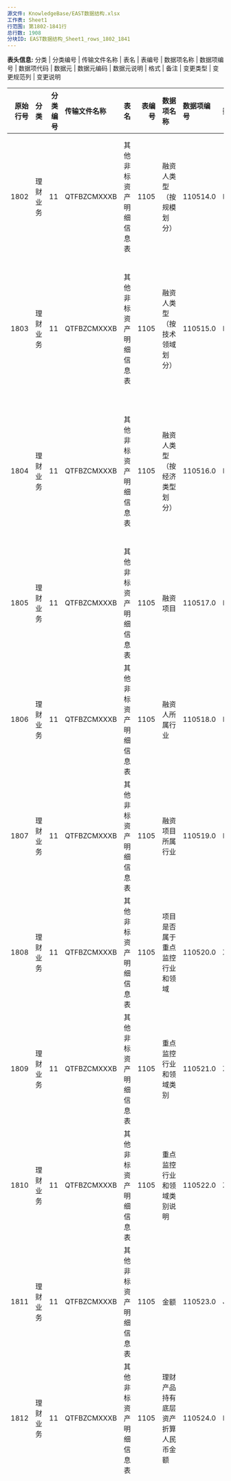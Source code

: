 ```yaml
---
源文件: KnowledgeBase/EAST数据结构.xlsx
工作表: Sheet1
行范围: 第1802-1841行
总行数: 1908
分块ID: EAST数据结构_Sheet1_rows_1802_1841
---
```


**表头信息:** 分类 | 分类编号 | 传输文件名称 | 表名 | 表编号 | 数据项名称 | 数据项编号 | 数据项代码 | 数据元 | 数据元编码 | 数据元说明 | 格式 | 备注 | 变更类型 | 变更规范列 | 变更说明

|   原始行号 | 分类     |   分类编号 | 传输文件名称   | 表名                   |   表编号 | 数据项名称                                     | 数据项编号   | 数据项代码          | 数据元                   | 数据元编码   | 数据元说明                                                                                                                                                                                                                       | 格式   | 备注                                                                                                                                                                                                                                                                                                         | 变更类型   | 变更规范列                         | 变更说明                          |
|-----------:|:---------|-----------:|:---------------|:-----------------------|---------:|:-----------------------------------------------|:-------------|:--------------------|:-------------------------|:-------------|:---------------------------------------------------------------------------------------------------------------------------------------------------------------------------------------------------------------------------------|:-------|:-------------------------------------------------------------------------------------------------------------------------------------------------------------------------------------------------------------------------------------------------------------------------------------------------------------|:-----------|:-----------------------------------|:----------------------------------|
|       1802 | 理财业务 |         11 | QTFBZCMXXXB    | 其他非标资产明细信息表 |     1105 | 融资人类型（按规模划分）                       | 110514.0     | RZRLXGM             | 类型（按规模划分）       | 10062.0      | 中小微企业，大型企业，其他。                                                                                                                                                                                                     | C..30  | 根据《中小企业划型标准规定》（工信部联企业〔2011〕300号）规定，按规模划分的非标资产融资人类型。                                                                                                                                                                                                              | 修改       | 备注、数据项代码                   |                                   |
|       1803 | 理财业务 |         11 | QTFBZCMXXXB    | 其他非标资产明细信息表 |     1105 | 融资人类型（按技术领域划分）                   | 110515.0     | RZRLXJS             | 类型（按技术领域划分）   | 10063.0      | 高新技术企业，其他。                                                                                                                                                                                                             | C..30  | 根据《高新技术企业认定管理办法》（国科发火〔2016〕32号）规定，按技术领域划分的非标资产融资人类型。                                                                                                                                                                                                           | 修改       | 备注                               |                                   |
|       1804 | 理财业务 |         11 | QTFBZCMXXXB    | 其他非标资产明细信息表 |     1105 | 融资人类型（按经济类型划分）                   | 110516.0     | RZRLXJJ             | 类型（按经济类型划分）   | 10064.0      | 国有企业，集体企业，私营企业，其他。                                                                                                                                                                                             | C..30  | 根据《关于统计上划分经济成分的规定》(国统字〔1998〕204号) 规定，按经济类型划分的非标资产融资人类型。                                                                                                                                                                                                         | 修改       | 备注                               |                                   |
|       1805 | 理财业务 |         11 | QTFBZCMXXXB    | 其他非标资产明细信息表 |     1105 | 融资项目                                       | 110517.0     | RZXM                | 项目名称                 | 5008.0       | 项目贷款对应的项目名称。                                                                                                                                                                                                         | C..300 | 非标资产所募集资金实际投资项目的名称。                                                                                                                                                                                                                                                                       |            |                                    |                                   |
|       1806 | 理财业务 |         11 | QTFBZCMXXXB    | 其他非标资产明细信息表 |     1105 | 融资人所属行业                                 | 110518.0     | RZRSSHY             | 所属行业                 | 2014.0       | 行业分类按《GB/T 4754 国民经济行业分类》执行。填报至该客户所属行业的小类代码，如：所属行业为“稻谷种植”填报“A0111”。境外机构按“境外”填报。                                                                                        | C..90  |                                                                                                                                                                                                                                                                                                              | 修改       | 数据元                             |                                   |
|       1807 | 理财业务 |         11 | QTFBZCMXXXB    | 其他非标资产明细信息表 |     1105 | 融资项目所属行业                               | 110519.0     | RZXMSSHY            | 所属行业                 | 2014.0       | 行业分类按《GB/T 4754 国民经济行业分类》执行。填报至该客户所属行业的小类代码，如：所属行业为“稻谷种植”填报“A0111”。境外机构按“境外”填报。                                                                                        | C..90  |                                                                                                                                                                                                                                                                                                              | 修改       | 数据元说明                         |                                   |
|       1808 | 理财业务 |         11 | QTFBZCMXXXB    | 其他非标资产明细信息表 |     1105 | 项目是否属于重点监控行业和领域                 | 110520.0     | XMSFSYZDJKHYHLY     | 是否标志                 | 1002.0       | 是，否。                                                                                                                                                                                                                         | C3     |                                                                                                                                                                                                                                                                                                              |            |                                    |                                   |
|       1809 | 理财业务 |         11 | QTFBZCMXXXB    | 其他非标资产明细信息表 |     1105 | 重点监控行业和领域类别                         | 110521.0     | ZDJKHYHLYLB         | 重点监控类别             | 10065.0      | 房地产（保障房除外），地方政府融资平台，“铁公基”行业，“两高一剩”行业，其他。                                                                                                                                                     | C..60  |                                                                                                                                                                                                                                                                                                              |            |                                    |                                   |
|       1810 | 理财业务 |         11 | QTFBZCMXXXB    | 其他非标资产明细信息表 |     1105 | 重点监控行业和领域类别说明                     | 110522.0     | ZDJKHYHLYLBSM       | 说明                     | 10105.0      | 发行机构自定义。                                                                                                                                                                                                                 | C..600 |                                                                                                                                                                                                                                                                                                              | 修改       | 格式                               |                                   |
|       1811 | 理财业务 |         11 | QTFBZCMXXXB    | 其他非标资产明细信息表 |     1105 | 金额                                           | 110523.0     | JE                  | 金额                     | 3008.0       | 与币种相对应金额。                                                                                                                                                                                                               | D20.2  | 其他非标资产的实际发行总金额                                                                                                                                                                                                                                                                                 | 修改       | 数据元、数据元说明、备注           |                                   |
|       1812 | 理财业务 |         11 | QTFBZCMXXXB    | 其他非标资产明细信息表 |     1105 | 理财产品持有底层资产折算人民币金额             | 110524.0     | LCCPCYDCZCZSRMBJE   | 人民币金额               | 10102.0      | 折算人民币的金额                                                                                                                                                                                                                 | D20.2  | 所在月末统计时点的资产持仓余额。                                                                                                                                                                                                                                                                             | 修改       | 备注、数据元                       |                                   |
|            |          |            |                |                        |          |                                                |              |                     |                          |              |                                                                                                                                                                                                                                  |        | 对于直接投资的资产，为根据银行历史登记的每笔交易信息按“历史平均成本法”计算得到的金额。对于间接投资的资产，为根据银行按月报送的“底层资产/负债信息”情况计算得到的金额。                                                                                                                                        |            |                                    |                                   |
|            |          |            |                |                        |          |                                                |              |                     |                          |              |                                                                                                                                                                                                                                  |        | 由银行业理财登记托管中心系统自动计算生成，详细计算逻辑参见银行业理财登记托管中心登记系统中公布的“理财产品持仓计算逻辑”文档。                                                                                                                                                                                 |            |                                    |                                   |
|            |          |            |                |                        |          |                                                |              |                     |                          |              |                                                                                                                                                                                                                                  |        | 因登记数据准确性、资产估值口径、持仓计算方法的不同，相关持仓计算结果可能与机构内部实际资产持仓结果存在一定偏差，且并不能代表持有资产的公允价值，仅供参考。                                                                                                                                                   |            |                                    |                                   |
|            |          |            |                |                        |          |                                                |              |                     |                          |              |                                                                                                                                                                                                                                  |        | 单位为人民币。                                                                                                                                                                                                                                                                                               |            |                                    |                                   |
|       1813 | 理财业务 |         11 | QTFBZCMXXXB    | 其他非标资产明细信息表 |     1105 | 理财产品持有底层资产折算人民币金额（机构报送） | 110525.0     | LCCPCYDCZCZSRMBJEJG | 人民币金额               | 10102.0      | 折算人民币的金额                                                                                                                                                                                                                 | D20.2  | 每月底层资产持仓余额。由机构报送。单位为人民币。计划于2022年下半年提供相关数据，具体时间待定。                                                                                                                                                                                                               | 新增       |                                    |                                   |
|       1814 | 理财业务 |         11 | QTFBZCMXXXB    | 其他非标资产明细信息表 |     1105 | 理财产品持有底层资产份额                       | 110526.0     | LCCPCYDCZCFE        | 份额或资产数量           | 10072.0      | 产品份额或资产的数量。                                                                                                                                                                                                           | D20.6  | 所在月末统计时点的资产持仓数量。                                                                                                                                                                                                                                                                             | 新增       |                                    |                                   |
|            |          |            |                |                        |          |                                                |              |                     |                          |              |                                                                                                                                                                                                                                  |        | 由银行业理财登记托管中心系统自动计算生成，详细计算逻辑参见银行业理财登记托管中心登记系统中公布的“理财产品持仓计算逻辑”文档。                                                                                                                                                                                 |            |                                    |                                   |
|            |          |            |                |                        |          |                                                |              |                     |                          |              |                                                                                                                                                                                                                                  |        | 因登记数据准确性、持仓计算方法的不同，相关持仓计算结果可能与机构内部实际资产持仓结果存在一定偏差，仅供参考。                                                                                                                                                                                                 |            |                                    |                                   |
|       1815 | 理财业务 |         11 | QTFBZCMXXXB    | 其他非标资产明细信息表 |     1105 | 理财产品持有底层资产份额（机构报送）           | 110527.0     | LCCPCYDCZCFEJG      | 份额或资产数量           | 10072.0      | 产品份额或资产的数量。                                                                                                                                                                                                           | D20.6  | 每月底层资产持仓份额。由机构报送。计划于2022年下半年提供相关数据，具体时间待定。                                                                                                                                                                                                                             | 新增       |                                    |                                   |
|       1816 | 理财业务 |         11 | QTFBZCMXXXB    | 其他非标资产明细信息表 |     1105 | 行内资产类别说明                               | 110528.0     | HNZCLBSM            | 说明                     | 10105.0      | 发行机构自定义。                                                                                                                                                                                                                 | C..600 | 指该资产在行内所划分的类别名称。                                                                                                                                                                                                                                                                             | 修改       | 格式                               |                                   |
|       1817 | 理财业务 |         11 | QTFBZCMXXXB    | 其他非标资产明细信息表 |     1105 | 起息日期                                       | 110529.0     | QXRQ                | 日期                     | 1005.0       | YYYYMMDD，默认值99991231。                                                                                                                                                                                                       | C8     | 非标资产开始计算利息的日期。                                                                                                                                                                                                                                                                                 | 修改       | 数据项名称、数据项代码             |                                   |
|       1818 | 理财业务 |         11 | QTFBZCMXXXB    | 其他非标资产明细信息表 |     1105 | 到期日期                                       | 110530.0     | DQRQ                | 日期                     | 1005.0       | YYYYMMDD，默认值99991231。                                                                                                                                                                                                       | C8     | 非标资产停止计算利息的日期。                                                                                                                                                                                                                                                                                 | 修改       | 数据项名称、数据项代码             |                                   |
|       1819 | 理财业务 |         11 | QTFBZCMXXXB    | 其他非标资产明细信息表 |     1105 | 所属国家或地区                                 | 110531.0     | SSGJHDQ             | 国别代码                 | 10005.0      | 《GB/T 2659 世界各国和地区名称代码》定义的三字符代码，如CHN。                                                                                                                                                                    | C3     | 投资资产所属于的国家或者地区。                                                                                                                                                                                                                                                                               | 修改       | 格式                               |                                   |
|       1820 | 理财业务 |         11 | QTFBZCMXXXB    | 其他非标资产明细信息表 |     1105 | 付息频率（个月/次）                            | 110532.0     | FXPL                | 月数                     | 10059.0      | 以月为单位计的时间长度。                                                                                                                                                                                                         | I      | 支付利息的频率（以月为单位）。                                                                                                                                                                                                                                                                               |            |                                    |                                   |
|       1821 | 理财业务 |         11 | QTFBZCMXXXB    | 其他非标资产明细信息表 |     1105 | 资产外部评级                                   | 110533.0     | ZCWBPJ              | 外部评级                 | 10076.0      | 外部专业性的评级公司对融资人主体或资产的信用评级结果，以如下枚举值填报：AAA+，AAA，AAA-，AA+，AA，AA-，A+，A，A-，A-1，A-2，A-3，BBB+，BBB，BBB-，BB+，BB，BB-，B+，B，B-，CCC+，CCC，CCC-，CC+，CC，CC-，C+，C，C-，D，无评级。 | C..30  | 银行理财产品发行机构参照相关标准对非标资产项目本身的评级结果。                                                                                                                                                                                                                                               | 修改       | 数据项名称、数据项代码、数据元说明 |                                   |
|       1822 | 理财业务 |         11 | QTFBZCMXXXB    | 其他非标资产明细信息表 |     1105 | 担保方式                                       | 110534.0     | DBFS                | 担保方式                 | 10086.0      | 信用担保，第三方保证，抵押，质押，信用增级，其他。                                                                                                                                                                               | C..30  | 指担保人用以担保债权的手段。                                                                                                                                                                                                                                                                                 | 修改       | 备注                               | 备注删去“相关信息自2020年6月提供” |
|       1823 | 理财业务 |         11 | QTFBZCMXXXB    | 其他非标资产明细信息表 |     1105 | 抵质押物类型                                   | 110535.0     | DZYWLX              | 抵质押物类型（七项分类） | 10097.0      | 现金及其等价物，贵金属，有价凭证，应收账款，房地产及土地使用权，存货，收费(益)权，其他。                                                                                                                                         | C..30  |                                                                                                                                                                                                                                                                                                              | 修改       | 数据元说明、备注                   | 数据元说明改为七大类；            |
|            |          |            |                |                        |          |                                                |              |                     |                          |              |                                                                                                                                                                                                                                  |        |                                                                                                                                                                                                                                                                                                              |            |                                    | 备注删去“相关信息自2020年6月提供” |
|       1824 | 理财业务 |         11 | QTFBZCMXXXB    | 其他非标资产明细信息表 |     1105 | 抵质押物价值                                   | 110536.0     | DZYWJZ              | 金额                     | 3008.0       | 与币种相对应金额。                                                                                                                                                                                                               | D20.2  |                                                                                                                                                                                                                                                                                                              | 修改       | 数据项名称、备注                   | 备注删去“相关信息自2020年6月提供” |
|       1825 | 理财业务 |         11 | QTFBZCMXXXB    | 其他非标资产明细信息表 |     1105 | 担保性质                                       | 110537.0     | DBXZ                | 担保性质                 | 10098.0      | 有限责任，无限责任。                                                                                                                                                                                                             | C..30  |                                                                                                                                                                                                                                                                                                              | 修改       | 备注                               | 备注删去“相关信息自2020年6月提供” |
|       1826 | 理财业务 |         11 | QTFBZCMXXXB    | 其他非标资产明细信息表 |     1105 | 担保人与融资人关系                             | 110538.0     | DBRYRZRGX           | 担保人与融资人关系       | 10099.0      | 主要股东，控股股东，实际控制人，一致行动人，最终受益人，其他-银行自定义。无法以枚举类型填报的，以“其他-XX”填报，其中“XX”为银行自定义类型。。                                                                                     | C..30  |                                                                                                                                                                                                                                                                                                              | 修改       | 备注                               | 备注删去“相关信息自2020年6月提供” |
|       1827 | 理财业务 |         11 | QTFBZCMXXXB    | 其他非标资产明细信息表 |     1105 | 项目收益率（利率）                             | 110539.0     | XMSYLLL             | 比例                     | 1003.0       | 百分比为单位，即1/100，保留两位小数。如4.5%则填报为4.50。                                                                                                                                                                        | D20.2  | 非标资产项目发行时合同标明的原始年化收益率。                                                                                                                                                                                                                                                                 | 修改       | 数据元、数据元说明、格式           |                                   |
|       1828 | 理财业务 |         11 | QTFBZCMXXXB    | 其他非标资产明细信息表 |     1105 | 备注                                           | 110540.0     | BBZ                 | 备注                     | 1038.0       | 银行自定义。                                                                                                                                                                                                                     | C..600 | 描述其他字段未能详尽说明的情况，或标注对本条报送记录的特殊说明（如视需要可用于说明各种不满足检核规则的例外情况：客户信息表中可标注“境外客户”“客户已工商注销”“客户名下账户均已管控”，信贷分户账中可标注“线上化业务”“自助类贷款”等）。不同备注事项用英文半角分号隔开。                                         | 新增       |                                    |                                   |
|       1829 | 理财业务 |         11 | QTFBZCMXXXB    | 其他非标资产明细信息表 |     1105 | 采集日期                                       | 110541.0     | CJRQ                | 日期                     | 1005.0       | YYYYMMDD，默认值99991231。                                                                                                                                                                                                       | C8     | PK。采集日期指该期（批次）数据报送的期末日期，例如：按日采集的表，采集日期应为每日；按月采集的表，采集日期应为月末最后一天；以此类推。有特殊报送要求的，应以报送要求的截至日期为采集日期。同2019版规范中产品统计日期。                                                                                       | 新增       |                                    |                                   |
|       1830 | 理财业务 |         11 | LCCPZCJYXXB    | 理财产品资产交易信息表 |     1106 |                                                |              |                     |                          |              |                                                                                                                                                                                                                                  |        | 增量表，报送本次采集日与上一采集日期间新增的数据。该表体现统计期内理财产品发生的逐笔投资交易信息。                                                                                                                                                                                                           |            |                                    | 删除产品ID、资产计量方式          |
|            |          |            |                |                        |          |                                                |              |                     |                          |              |                                                                                                                                                                                                                                  |        | 包含银行及理财公司数据。                                                                                                                                                                                                                                                                                     |            |                                    |                                   |
|       1831 | 理财业务 |         11 | LCCPZCJYXXB    | 理财产品资产交易信息表 |     1106 | 交易日期                                       | 110601.0     | JYRQ                | 日期                     | 1005.0       | YYYYMMDD，默认值99991231。                                                                                                                                                                                                       | C8     | 交易实际发生资金交割的日期。                                                                                                                                                                                                                                                                                 | 修改       | 数据项名称、数据项代码、备注       |                                   |
|       1832 | 理财业务 |         11 | LCCPZCJYXXB    | 理财产品资产交易信息表 |     1106 | 交易发起时间                                   | 110602.0     | FQJYSJ              | 时间                     | 1006.0       | 24小时制时间，精确到秒。hhmmss，默认值000000。                                                                                                                                                                                   | C6     | 理财产品发起此笔交易的时间。计划于2022年下半年提供相关数据，具体时间待定。                                                                                                                                                                                                                                   | 新增       |                                    |                                   |
|       1833 | 理财业务 |         11 | LCCPZCJYXXB    | 理财产品资产交易信息表 |     1106 | 产品登记编码                                   | 110603.0     | CPDJBM              | 产品登记编码             | 10012.0      | 登记机构赋予理财产品的标识码，该码具有唯一性。                                                                                                                                                                                   | C..30  | PK。对公募理财产品，产品登记编码为大写字母和数字构成的14位特征组合码。编码分为三段，从左至右分别为：6位金融机构代码；2位年度码；6位顺序码。其中金融机构代码采用《金融机构编码规范》编发的法人机构代码（即金融机构代码前6位）；年度码采用产品募集起始日（从）所在年度的后两位数字编码。                       |            |                                    |                                   |
|            |          |            |                |                        |          |                                                |              |                     |                          |              |                                                                                                                                                                                                                                  |        | 对私募理财产品，产品登记编码为大写字母和数字构成的15位特征组合码。编码分为四段，从左至右分别为：6位金融机构代码；2位年度码；1位标识码；6位顺序码。其中金融机构代码采用《金融机构编码规范》编发的法人机构代码（即金融机构代码前6位）；年度码采用产品募集起始日所在年度的后两位数字编码；标识码分为大写字母A。 |            |                                    |                                   |
|       1834 | 理财业务 |         11 | LCCPZCJYXXB    | 理财产品资产交易信息表 |     1106 | 产品名称                                       | 110604.0     | CPMC                | 金融工具名称             | 10002.0      | 金融产品名称，包括但不限于标准化或非标准化金融产品。如果不是标准产品，则由银行自定义。                                                                                                                                           | C..450 | 发行机构赋予理财产品的称谓。                                                                                                                                                                                                                                                                                 | 修改       | 格式                               |                                   |
|       1835 | 理财业务 |         11 | LCCPZCJYXXB    | 理财产品资产交易信息表 |     1106 | 发行机构代码                                   | 110605.0     | FXJGDM              | 发行机构代码             | 10082.0      | 采用《金融机构编码规范》编发的法人机构代码(即金融机构代码）前6位。                                                                                                                                                               | C..30  | PK。                                                                                                                                                                                                                                                                                                         |            |                                    |                                   |
|       1836 | 理财业务 |         11 | LCCPZCJYXXB    | 理财产品资产交易信息表 |     1106 | 金融许可证号                                   | 110606.0     | JRXKZH              | 金融许可证号             | 1011.0       | 金融许可证机构编码编制规则（试行）                                                                                                                                                                                               | C..30  | 内设机构、虚拟机构及营业部如有金融许可证的填写金融许可证号，没有金融许可证的取本级或上一级管理机构的金融许可证号，优先取本级。                                                                                                                                                                               | 新增       |                                    |                                   |
|            |          |            |                |                        |          |                                                |              |                     |                          |              | 　一、机构编码结构                                                                                                                                                                                                               |        |                                                                                                                                                                                                                                                                                                              |            |                                    |                                   |
|            |          |            |                |                        |          |                                                |              |                     |                          |              | 　　机构编码由大写英文字母和数字组成，共15位。分六个部分，分别是机构类型代码、机构代码、组织类别代码、发证机关代码、地址代码、顺序代码，从左至右顺序排列，如下表所示。                                                           |        |                                                                                                                                                                                                                                                                                                              |            |                                    |                                   |
|            |          |            |                |                        |          |                                                |              |                     |                          |              | 　　二、机构编码含义                                                                                                                                                                                                             |        |                                                                                                                                                                                                                                                                                                              |            |                                    |                                   |
|            |          |            |                |                        |          |                                                |              |                     |                          |              | 　　（一）第［一］位是机构类型代码，用大写英文字母表示。                                                                                                                                                                         |        |                                                                                                                                                                                                                                                                                                              |            |                                    |                                   |
|            |          |            |                |                        |          |                                                |              |                     |                          |              | 　　A-政策性银行                                                                                                                                                                                                                 |        |                                                                                                                                                                                                                                                                                                              |            |                                    |                                   |
|            |          |            |                |                        |          |                                                |              |                     |                          |              | 　　B-商业银行                                                                                                                                                                                                                   |        |                                                                                                                                                                                                                                                                                                              |            |                                    |                                   |
|            |          |            |                |                        |          |                                                |              |                     |                          |              | 　　C-农村合作银行                                                                                                                                                                                                               |        |                                                                                                                                                                                                                                                                                                              |            |                                    |                                   |
|            |          |            |                |                        |          |                                                |              |                     |                          |              | 　　D-城市信用社                                                                                                                                                                                                                 |        |                                                                                                                                                                                                                                                                                                              |            |                                    |                                   |
|            |          |            |                |                        |          |                                                |              |                     |                          |              | 　　E-农村信用社                                                                                                                                                                                                                 |        |                                                                                                                                                                                                                                                                                                              |            |                                    |                                   |
|            |          |            |                |                        |          |                                                |              |                     |                          |              | 　　F-资金互助社                                                                                                                                                                                                                 |        |                                                                                                                                                                                                                                                                                                              |            |                                    |                                   |
|            |          |            |                |                        |          |                                                |              |                     |                          |              | 　　J-金融资产管理公司                                                                                                                                                                                                           |        |                                                                                                                                                                                                                                                                                                              |            |                                    |                                   |
|            |          |            |                |                        |          |                                                |              |                     |                          |              | 　　K-信托公司                                                                                                                                                                                                                   |        |                                                                                                                                                                                                                                                                                                              |            |                                    |                                   |
|            |          |            |                |                        |          |                                                |              |                     |                          |              | 　　L-财务公司                                                                                                                                                                                                                   |        |                                                                                                                                                                                                                                                                                                              |            |                                    |                                   |
|            |          |            |                |                        |          |                                                |              |                     |                          |              | 　　M-金融租赁公司                                                                                                                                                                                                               |        |                                                                                                                                                                                                                                                                                                              |            |                                    |                                   |
|            |          |            |                |                        |          |                                                |              |                     |                          |              | 　　N-汽车金融公司                                                                                                                                                                                                               |        |                                                                                                                                                                                                                                                                                                              |            |                                    |                                   |
|            |          |            |                |                        |          |                                                |              |                     |                          |              | 　　P-货币经纪公司                                                                                                                                                                                                               |        |                                                                                                                                                                                                                                                                                                              |            |                                    |                                   |
|            |          |            |                |                        |          |                                                |              |                     |                          |              | 　　Q-贷款公司                                                                                                                                                                                                                   |        |                                                                                                                                                                                                                                                                                                              |            |                                    |                                   |
|            |          |            |                |                        |          |                                                |              |                     |                          |              | 　　Z-其他类金融机构                                                                                                                                                                                                             |        |                                                                                                                                                                                                                                                                                                              |            |                                    |                                   |
|            |          |            |                |                        |          |                                                |              |                     |                          |              | 　　新增机构类型时，根据需要确定机构类型代码。                                                                                                                                                                                   |        |                                                                                                                                                                                                                                                                                                              |            |                                    |                                   |
|            |          |            |                |                        |          |                                                |              |                     |                          |              | 　　（二）第［二］位至第［五］位是机构代码，用数字表示。                                                                                                                                                                         |        |                                                                                                                                                                                                                                                                                                              |            |                                    |                                   |
|            |          |            |                |                        |          |                                                |              |                     |                          |              | 　　1.每个法人机构指定唯一的代码，由计算机系统按照规则自动生成。除农村信用社、资金互助社、贷款公司（E、F、Q类机构）外，全国统一编码。E、F、Q类机构在省（自治区、直辖市）范围内统一编码。                                         |        |                                                                                                                                                                                                                                                                                                              |            |                                    |                                   |
|            |          |            |                |                        |          |                                                |              |                     |                          |              | 　　2.新设立的机构依照所属机构类型顺序排列。                                                                                                                                                                                     |        |                                                                                                                                                                                                                                                                                                              |            |                                    |                                   |
|            |          |            |                |                        |          |                                                |              |                     |                          |              | 　　机构代码编码示例如下：                                                                                                                                                                                                       |        |                                                                                                                                                                                                                                                                                                              |            |                                    |                                   |
|            |          |            |                |                        |          |                                                |              |                     |                          |              | 　　A-政策性银行                                                                                                                                                                                                                 |        |                                                                                                                                                                                                                                                                                                              |            |                                    |                                   |
|            |          |            |                |                        |          |                                                |              |                     |                          |              | 　　0001-国家开发银行                                                                                                                                                                                                            |        |                                                                                                                                                                                                                                                                                                              |            |                                    |                                   |
|            |          |            |                |                        |          |                                                |              |                     |                          |              | 　　……                                                                                                                                                                                                                           |        |                                                                                                                                                                                                                                                                                                              |            |                                    |                                   |
|            |          |            |                |                        |          |                                                |              |                     |                          |              | 　　B-商业银行                                                                                                                                                                                                                   |        |                                                                                                                                                                                                                                                                                                              |            |                                    |                                   |
|            |          |            |                |                        |          |                                                |              |                     |                          |              | 　　0001-中国工商银行股份有限公司                                                                                                                                                                                                |        |                                                                                                                                                                                                                                                                                                              |            |                                    |                                   |
|            |          |            |                |                        |          |                                                |              |                     |                          |              | 　　……                                                                                                                                                                                                                           |        |                                                                                                                                                                                                                                                                                                              |            |                                    |                                   |
|            |          |            |                |                        |          |                                                |              |                     |                          |              | 　　C-农村合作银行                                                                                                                                                                                                               |        |                                                                                                                                                                                                                                                                                                              |            |                                    |                                   |
|            |          |            |                |                        |          |                                                |              |                     |                          |              | 　　0001-天津大港农村合作银行                                                                                                                                                                                                    |        |                                                                                                                                                                                                                                                                                                              |            |                                    |                                   |
|            |          |            |                |                        |          |                                                |              |                     |                          |              | 　　……                                                                                                                                                                                                                           |        |                                                                                                                                                                                                                                                                                                              |            |                                    |                                   |
|            |          |            |                |                        |          |                                                |              |                     |                          |              | 　　D-城市信用社                                                                                                                                                                                                                 |        |                                                                                                                                                                                                                                                                                                              |            |                                    |                                   |
|            |          |            |                |                        |          |                                                |              |                     |                          |              | 　　0001-邯郸市城市信用社股份有限公司                                                                                                                                                                                            |        |                                                                                                                                                                                                                                                                                                              |            |                                    |                                   |
|            |          |            |                |                        |          |                                                |              |                     |                          |              | 　　……                                                                                                                                                                                                                           |        |                                                                                                                                                                                                                                                                                                              |            |                                    |                                   |
|            |          |            |                |                        |          |                                                |              |                     |                          |              | 　　E-农村信用社天津市                                                                                                                                                                                                           |        |                                                                                                                                                                                                                                                                                                              |            |                                    |                                   |
|            |          |            |                |                        |          |                                                |              |                     |                          |              | 　　0001-天津市宝坻区农村信用合作联社                                                                                                                                                                                            |        |                                                                                                                                                                                                                                                                                                              |            |                                    |                                   |
|            |          |            |                |                        |          |                                                |              |                     |                          |              | 　　……                                                                                                                                                                                                                           |        |                                                                                                                                                                                                                                                                                                              |            |                                    |                                   |
|            |          |            |                |                        |          |                                                |              |                     |                          |              | 　　新疆维吾尔自治区                                                                                                                                                                                                             |        |                                                                                                                                                                                                                                                                                                              |            |                                    |                                   |
|            |          |            |                |                        |          |                                                |              |                     |                          |              | 　　0001-新疆维吾尔自治区农村信用社联合社                                                                                                                                                                                        |        |                                                                                                                                                                                                                                                                                                              |            |                                    |                                   |
|            |          |            |                |                        |          |                                                |              |                     |                          |              | 　　……                                                                                                                                                                                                                           |        |                                                                                                                                                                                                                                                                                                              |            |                                    |                                   |
|            |          |            |                |                        |          |                                                |              |                     |                          |              | 　　F-资金互助社                                                                                                                                                                                                                 |        |                                                                                                                                                                                                                                                                                                              |            |                                    |                                   |
|            |          |            |                |                        |          |                                                |              |                     |                          |              | 　　吉林省                                                                                                                                                                                                                       |        |                                                                                                                                                                                                                                                                                                              |            |                                    |                                   |
|            |          |            |                |                        |          |                                                |              |                     |                          |              | 　　0001-吉林省梨树县闰家村百信农村资金互助社                                                                                                                                                                                    |        |                                                                                                                                                                                                                                                                                                              |            |                                    |                                   |
|            |          |            |                |                        |          |                                                |              |                     |                          |              | 　　……                                                                                                                                                                                                                           |        |                                                                                                                                                                                                                                                                                                              |            |                                    |                                   |
|            |          |            |                |                        |          |                                                |              |                     |                          |              | 　　青海省                                                                                                                                                                                                                       |        |                                                                                                                                                                                                                                                                                                              |            |                                    |                                   |
|            |          |            |                |                        |          |                                                |              |                     |                          |              | 　　0001-青海省乐都县雨润镇兴乐农村资金互助社                                                                                                                                                                                    |        |                                                                                                                                                                                                                                                                                                              |            |                                    |                                   |
|            |          |            |                |                        |          |                                                |              |                     |                          |              | 　　……                                                                                                                                                                                                                           |        |                                                                                                                                                                                                                                                                                                              |            |                                    |                                   |
|            |          |            |                |                        |          |                                                |              |                     |                          |              | 　　J-金融资产管理公司                                                                                                                                                                                                           |        |                                                                                                                                                                                                                                                                                                              |            |                                    |                                   |
|            |          |            |                |                        |          |                                                |              |                     |                          |              | 　　0001-中国华融资产管理公司                                                                                                                                                                                                    |        |                                                                                                                                                                                                                                                                                                              |            |                                    |                                   |
|            |          |            |                |                        |          |                                                |              |                     |                          |              | 　　……                                                                                                                                                                                                                           |        |                                                                                                                                                                                                                                                                                                              |            |                                    |                                   |
|            |          |            |                |                        |          |                                                |              |                     |                          |              | 　　K-信托投资公司                                                                                                                                                                                                               |        |                                                                                                                                                                                                                                                                                                              |            |                                    |                                   |
|            |          |            |                |                        |          |                                                |              |                     |                          |              | 　　0001-中诚信托投资有限责任公司                                                                                                                                                                                                |        |                                                                                                                                                                                                                                                                                                              |            |                                    |                                   |
|            |          |            |                |                        |          |                                                |              |                     |                          |              | 　　……                                                                                                                                                                                                                           |        |                                                                                                                                                                                                                                                                                                              |            |                                    |                                   |
|            |          |            |                |                        |          |                                                |              |                     |                          |              | 　　L-财务公司                                                                                                                                                                                                                   |        |                                                                                                                                                                                                                                                                                                              |            |                                    |                                   |
|            |          |            |                |                        |          |                                                |              |                     |                          |              | 　　0001-中海石油财务有限责任公司                                                                                                                                                                                                |        |                                                                                                                                                                                                                                                                                                              |            |                                    |                                   |
|            |          |            |                |                        |          |                                                |              |                     |                          |              | 　　……                                                                                                                                                                                                                           |        |                                                                                                                                                                                                                                                                                                              |            |                                    |                                   |
|            |          |            |                |                        |          |                                                |              |                     |                          |              | 　　M-金融租赁公司                                                                                                                                                                                                               |        |                                                                                                                                                                                                                                                                                                              |            |                                    |                                   |
|            |          |            |                |                        |          |                                                |              |                     |                          |              | 　　0001-中国外贸金融租赁公司                                                                                                                                                                                                    |        |                                                                                                                                                                                                                                                                                                              |            |                                    |                                   |
|            |          |            |                |                        |          |                                                |              |                     |                          |              | 　　……                                                                                                                                                                                                                           |        |                                                                                                                                                                                                                                                                                                              |            |                                    |                                   |
|            |          |            |                |                        |          |                                                |              |                     |                          |              | 　　N-汽车金融公司                                                                                                                                                                                                               |        |                                                                                                                                                                                                                                                                                                              |            |                                    |                                   |
|            |          |            |                |                        |          |                                                |              |                     |                          |              | 　　0001-大众汽车金融（中国）有限公司                                                                                                                                                                                            |        |                                                                                                                                                                                                                                                                                                              |            |                                    |                                   |
|            |          |            |                |                        |          |                                                |              |                     |                          |              | 　　……                                                                                                                                                                                                                           |        |                                                                                                                                                                                                                                                                                                              |            |                                    |                                   |
|            |          |            |                |                        |          |                                                |              |                     |                          |              | 　　P-货币经纪公司                                                                                                                                                                                                               |        |                                                                                                                                                                                                                                                                                                              |            |                                    |                                   |
|            |          |            |                |                        |          |                                                |              |                     |                          |              | 　　0001-上海国利货币经纪有限公司                                                                                                                                                                                                |        |                                                                                                                                                                                                                                                                                                              |            |                                    |                                   |
|            |          |            |                |                        |          |                                                |              |                     |                          |              | 　　……                                                                                                                                                                                                                           |        |                                                                                                                                                                                                                                                                                                              |            |                                    |                                   |
|            |          |            |                |                        |          |                                                |              |                     |                          |              | 　　Q-贷款公司四川省                                                                                                                                                                                                             |        |                                                                                                                                                                                                                                                                                                              |            |                                    |                                   |
|            |          |            |                |                        |          |                                                |              |                     |                          |              | 　　0001-四川省仪陇县惠民贷款有限责任公司                                                                                                                                                                                        |        |                                                                                                                                                                                                                                                                                                              |            |                                    |                                   |
|            |          |            |                |                        |          |                                                |              |                     |                          |              | 　　……                                                                                                                                                                                                                           |        |                                                                                                                                                                                                                                                                                                              |            |                                    |                                   |
|            |          |            |                |                        |          |                                                |              |                     |                          |              | 　　新疆维吾尔自治区                                                                                                                                                                                                             |        |                                                                                                                                                                                                                                                                                                              |            |                                    |                                   |
|            |          |            |                |                        |          |                                                |              |                     |                          |              | 　　0001-                                                                                                                                                                                                                        |        |                                                                                                                                                                                                                                                                                                              |            |                                    |                                   |
|            |          |            |                |                        |          |                                                |              |                     |                          |              | 　　……                                                                                                                                                                                                                           |        |                                                                                                                                                                                                                                                                                                              |            |                                    |                                   |
|            |          |            |                |                        |          |                                                |              |                     |                          |              | 　　Z-其他类金融机构                                                                                                                                                                                                             |        |                                                                                                                                                                                                                                                                                                              |            |                                    |                                   |
|            |          |            |                |                        |          |                                                |              |                     |                          |              | 　　0001-中央国债登记结算有限责任公司                                                                                                                                                                                            |        |                                                                                                                                                                                                                                                                                                              |            |                                    |                                   |
|            |          |            |                |                        |          |                                                |              |                     |                          |              | 　　……                                                                                                                                                                                                                           |        |                                                                                                                                                                                                                                                                                                              |            |                                    |                                   |
|            |          |            |                |                        |          |                                                |              |                     |                          |              | 　　（三）第〔六〕位是组织类别代码，用大写英文字母表示。                                                                                                                                                                         |        |                                                                                                                                                                                                                                                                                                              |            |                                    |                                   |
|            |          |            |                |                        |          |                                                |              |                     |                          |              | 　　机构类型不同，组织类别代码的含义不同。定义如下：                                                                                                                                                                             |        |                                                                                                                                                                                                                                                                                                              |            |                                    |                                   |
|            |          |            |                |                        |          |                                                |              |                     |                          |              | 　　1.A-政策性银行                                                                                                                                                                                                               |        |                                                                                                                                                                                                                                                                                                              |            |                                    |                                   |
|            |          |            |                |                        |          |                                                |              |                     |                          |              | 　　H-总行                                                                                                                                                                                                                       |        |                                                                                                                                                                                                                                                                                                              |            |                                    |                                   |
|            |          |            |                |                        |          |                                                |              |                     |                          |              | 　　G-总行营业部                                                                                                                                                                                                                 |        |                                                                                                                                                                                                                                                                                                              |            |                                    |                                   |
|            |          |            |                |                        |          |                                                |              |                     |                          |              | 　　H-级分行                                                                                                                                                                                                                     |        |                                                                                                                                                                                                                                                                                                              |            |                                    |                                   |
|            |          |            |                |                        |          |                                                |              |                     |                          |              | 　　K-一级分行营业部                                                                                                                                                                                                             |        |                                                                                                                                                                                                                                                                                                              |            |                                    |                                   |
|            |          |            |                |                        |          |                                                |              |                     |                          |              | 　　M-二级分行                                                                                                                                                                                                                   |        |                                                                                                                                                                                                                                                                                                              |            |                                    |                                   |
|            |          |            |                |                        |          |                                                |              |                     |                          |              | 　　S-支行                                                                                                                                                                                                                       |        |                                                                                                                                                                                                                                                                                                              |            |                                    |                                   |
|            |          |            |                |                        |          |                                                |              |                     |                          |              | 　　X-其他分支机构                                                                                                                                                                                                               |        |                                                                                                                                                                                                                                                                                                              |            |                                    |                                   |
|            |          |            |                |                        |          |                                                |              |                     |                          |              | 　　2.B-商业银行                                                                                                                                                                                                                 |        |                                                                                                                                                                                                                                                                                                              |            |                                    |                                   |
|            |          |            |                |                        |          |                                                |              |                     |                          |              | 　　H-总行                                                                                                                                                                                                                       |        |                                                                                                                                                                                                                                                                                                              |            |                                    |                                   |
|            |          |            |                |                        |          |                                                |              |                     |                          |              | 　　G-总行营业部、专营机构                                                                                                                                                                                                       |        |                                                                                                                                                                                                                                                                                                              |            |                                    |                                   |
|            |          |            |                |                        |          |                                                |              |                     |                          |              | 　　B-一级分行                                                                                                                                                                                                                   |        |                                                                                                                                                                                                                                                                                                              |            |                                    |                                   |
|            |          |            |                |                        |          |                                                |              |                     |                          |              | 　　K-一级分行营业部                                                                                                                                                                                                             |        |                                                                                                                                                                                                                                                                                                              |            |                                    |                                   |
|            |          |            |                |                        |          |                                                |              |                     |                          |              | 　　L-二级分行                                                                                                                                                                                                                   |        |                                                                                                                                                                                                                                                                                                              |            |                                    |                                   |
|            |          |            |                |                        |          |                                                |              |                     |                          |              | 　　M-直属支行                                                                                                                                                                                                                   |        |                                                                                                                                                                                                                                                                                                              |            |                                    |                                   |
|            |          |            |                |                        |          |                                                |              |                     |                          |              | 　　N-二级分行营业部                                                                                                                                                                                                             |        |                                                                                                                                                                                                                                                                                                              |            |                                    |                                   |
|            |          |            |                |                        |          |                                                |              |                     |                          |              | 　　S-支行                                                                                                                                                                                                                       |        |                                                                                                                                                                                                                                                                                                              |            |                                    |                                   |
|            |          |            |                |                        |          |                                                |              |                     |                          |              | 　　U-分理处、办事处、营业所                                                                                                                                                                                                     |        |                                                                                                                                                                                                                                                                                                              |            |                                    |                                   |
|            |          |            |                |                        |          |                                                |              |                     |                          |              | 　　V-储蓄所                                                                                                                                                                                                                     |        |                                                                                                                                                                                                                                                                                                              |            |                                    |                                   |
|            |          |            |                |                        |          |                                                |              |                     |                          |              | 　　X-其他分支机构                                                                                                                                                                                                               |        |                                                                                                                                                                                                                                                                                                              |            |                                    |                                   |
|            |          |            |                |                        |          |                                                |              |                     |                          |              | 　　3.C-农村合作银行                                                                                                                                                                                                             |        |                                                                                                                                                                                                                                                                                                              |            |                                    |                                   |
|            |          |            |                |                        |          |                                                |              |                     |                          |              | 　　H-总行                                                                                                                                                                                                                       |        |                                                                                                                                                                                                                                                                                                              |            |                                    |                                   |
|            |          |            |                |                        |          |                                                |              |                     |                          |              | 　　S-支行                                                                                                                                                                                                                       |        |                                                                                                                                                                                                                                                                                                              |            |                                    |                                   |
|            |          |            |                |                        |          |                                                |              |                     |                          |              | 　　U-分理处                                                                                                                                                                                                                     |        |                                                                                                                                                                                                                                                                                                              |            |                                    |                                   |
|            |          |            |                |                        |          |                                                |              |                     |                          |              | 　　V-储蓄所                                                                                                                                                                                                                     |        |                                                                                                                                                                                                                                                                                                              |            |                                    |                                   |
|            |          |            |                |                        |          |                                                |              |                     |                          |              | 　　X-其他分支机构                                                                                                                                                                                                               |        |                                                                                                                                                                                                                                                                                                              |            |                                    |                                   |
|            |          |            |                |                        |          |                                                |              |                     |                          |              | 　　4.D-城市信用社                                                                                                                                                                                                               |        |                                                                                                                                                                                                                                                                                                              |            |                                    |                                   |
|            |          |            |                |                        |          |                                                |              |                     |                          |              | 　　H-法人                                                                                                                                                                                                                       |        |                                                                                                                                                                                                                                                                                                              |            |                                    |                                   |
|            |          |            |                |                        |          |                                                |              |                     |                          |              | 　　S-分社、营业部                                                                                                                                                                                                               |        |                                                                                                                                                                                                                                                                                                              |            |                                    |                                   |
|            |          |            |                |                        |          |                                                |              |                     |                          |              | 　　X-其他分支机构                                                                                                                                                                                                               |        |                                                                                                                                                                                                                                                                                                              |            |                                    |                                   |
|            |          |            |                |                        |          |                                                |              |                     |                          |              | 　　5.E-农村信用社                                                                                                                                                                                                               |        |                                                                                                                                                                                                                                                                                                              |            |                                    |                                   |
|            |          |            |                |                        |          |                                                |              |                     |                          |              | 　　H-省（自治区、直辖市）联合社                                                                                                                                                                                                 |        |                                                                                                                                                                                                                                                                                                              |            |                                    |                                   |
|            |          |            |                |                        |          |                                                |              |                     |                          |              | 　　B-地（市）联合社、联社                                                                                                                                                                                                       |        |                                                                                                                                                                                                                                                                                                              |            |                                    |                                   |
|            |          |            |                |                        |          |                                                |              |                     |                          |              | 　　S-县（市）联合社、联社、合作社（县级）                                                                                                                                                                                       |        |                                                                                                                                                                                                                                                                                                              |            |                                    |                                   |
|            |          |            |                |                        |          |                                                |              |                     |                          |              | 　　T-信用合作社                                                                                                                                                                                                                 |        |                                                                                                                                                                                                                                                                                                              |            |                                    |                                   |
|            |          |            |                |                        |          |                                                |              |                     |                          |              | 　　U-信用社、分社                                                                                                                                                                                                               |        |                                                                                                                                                                                                                                                                                                              |            |                                    |                                   |
|            |          |            |                |                        |          |                                                |              |                     |                          |              | 　　V-储蓄所                                                                                                                                                                                                                     |        |                                                                                                                                                                                                                                                                                                              |            |                                    |                                   |
|            |          |            |                |                        |          |                                                |              |                     |                          |              | 　　X-其他分支机构                                                                                                                                                                                                               |        |                                                                                                                                                                                                                                                                                                              |            |                                    |                                   |
|            |          |            |                |                        |          |                                                |              |                     |                          |              | 　　6.F-资金互助社                                                                                                                                                                                                               |        |                                                                                                                                                                                                                                                                                                              |            |                                    |                                   |
|            |          |            |                |                        |          |                                                |              |                     |                          |              | 　　H-法人                                                                                                                                                                                                                       |        |                                                                                                                                                                                                                                                                                                              |            |                                    |                                   |
|            |          |            |                |                        |          |                                                |              |                     |                          |              | 　　7.J-金融资产管理公司                                                                                                                                                                                                         |        |                                                                                                                                                                                                                                                                                                              |            |                                    |                                   |
|            |          |            |                |                        |          |                                                |              |                     |                          |              | 　　H-总公司                                                                                                                                                                                                                     |        |                                                                                                                                                                                                                                                                                                              |            |                                    |                                   |
|            |          |            |                |                        |          |                                                |              |                     |                          |              | 　　B-办事处                                                                                                                                                                                                                     |        |                                                                                                                                                                                                                                                                                                              |            |                                    |                                   |
|            |          |            |                |                        |          |                                                |              |                     |                          |              | 　　X-其他分支机构                                                                                                                                                                                                               |        |                                                                                                                                                                                                                                                                                                              |            |                                    |                                   |
|            |          |            |                |                        |          |                                                |              |                     |                          |              | 　　8.K-信托公司                                                                                                                                                                                                                 |        |                                                                                                                                                                                                                                                                                                              |            |                                    |                                   |
|            |          |            |                |                        |          |                                                |              |                     |                          |              | 　　H-法人                                                                                                                                                                                                                       |        |                                                                                                                                                                                                                                                                                                              |            |                                    |                                   |
|            |          |            |                |                        |          |                                                |              |                     |                          |              | 　　9.N-汽车金融公司                                                                                                                                                                                                             |        |                                                                                                                                                                                                                                                                                                              |            |                                    |                                   |
|            |          |            |                |                        |          |                                                |              |                     |                          |              | 　　H-法人                                                                                                                                                                                                                       |        |                                                                                                                                                                                                                                                                                                              |            |                                    |                                   |
|            |          |            |                |                        |          |                                                |              |                     |                          |              | 　　10.L-财务公司                                                                                                                                                                                                                |        |                                                                                                                                                                                                                                                                                                              |            |                                    |                                   |
|            |          |            |                |                        |          |                                                |              |                     |                          |              | 　　H-总公司                                                                                                                                                                                                                     |        |                                                                                                                                                                                                                                                                                                              |            |                                    |                                   |
|            |          |            |                |                        |          |                                                |              |                     |                          |              | 　　B-分公司                                                                                                                                                                                                                     |        |                                                                                                                                                                                                                                                                                                              |            |                                    |                                   |
|            |          |            |                |                        |          |                                                |              |                     |                          |              | 　　X-其他分支机构                                                                                                                                                                                                               |        |                                                                                                                                                                                                                                                                                                              |            |                                    |                                   |
|            |          |            |                |                        |          |                                                |              |                     |                          |              | 　　11.M-金融租赁公司                                                                                                                                                                                                            |        |                                                                                                                                                                                                                                                                                                              |            |                                    |                                   |
|            |          |            |                |                        |          |                                                |              |                     |                          |              | 　　H-总公司                                                                                                                                                                                                                     |        |                                                                                                                                                                                                                                                                                                              |            |                                    |                                   |
|            |          |            |                |                        |          |                                                |              |                     |                          |              | 　　B-分公司                                                                                                                                                                                                                     |        |                                                                                                                                                                                                                                                                                                              |            |                                    |                                   |
|            |          |            |                |                        |          |                                                |              |                     |                          |              | 　　X-其他分支机构                                                                                                                                                                                                               |        |                                                                                                                                                                                                                                                                                                              |            |                                    |                                   |
|            |          |            |                |                        |          |                                                |              |                     |                          |              | 　　12.P-货币经纪公司                                                                                                                                                                                                            |        |                                                                                                                                                                                                                                                                                                              |            |                                    |                                   |
|            |          |            |                |                        |          |                                                |              |                     |                          |              | 　　H-总公司                                                                                                                                                                                                                     |        |                                                                                                                                                                                                                                                                                                              |            |                                    |                                   |
|            |          |            |                |                        |          |                                                |              |                     |                          |              | 　　B-分公司                                                                                                                                                                                                                     |        |                                                                                                                                                                                                                                                                                                              |            |                                    |                                   |
|            |          |            |                |                        |          |                                                |              |                     |                          |              | 　　X-其他分支机构                                                                                                                                                                                                               |        |                                                                                                                                                                                                                                                                                                              |            |                                    |                                   |
|            |          |            |                |                        |          |                                                |              |                     |                          |              | 　　13.Q-贷款公司                                                                                                                                                                                                                |        |                                                                                                                                                                                                                                                                                                              |            |                                    |                                   |
|            |          |            |                |                        |          |                                                |              |                     |                          |              | 　　H-总公司                                                                                                                                                                                                                     |        |                                                                                                                                                                                                                                                                                                              |            |                                    |                                   |
|            |          |            |                |                        |          |                                                |              |                     |                          |              | 　　B-分公司                                                                                                                                                                                                                     |        |                                                                                                                                                                                                                                                                                                              |            |                                    |                                   |
|            |          |            |                |                        |          |                                                |              |                     |                          |              | 　　X-其他分支机构                                                                                                                                                                                                               |        |                                                                                                                                                                                                                                                                                                              |            |                                    |                                   |
|            |          |            |                |                        |          |                                                |              |                     |                          |              | 　　14.Z-其他类金融机构                                                                                                                                                                                                          |        |                                                                                                                                                                                                                                                                                                              |            |                                    |                                   |
|            |          |            |                |                        |          |                                                |              |                     |                          |              | 　　Z类机构组织类别代码编码方法参照以上规则。                                                                                                                                                                                    |        |                                                                                                                                                                                                                                                                                                              |            |                                    |                                   |
|            |          |            |                |                        |          |                                                |              |                     |                          |              | 　　新增机构类型时，参照以上规则，根据实际情况定义其组织类别代码。                                                                                                                                                               |        |                                                                                                                                                                                                                                                                                                              |            |                                    |                                   |
|            |          |            |                |                        |          |                                                |              |                     |                          |              | 　　（四）第〔七〕位是发证机关代码，用数字表示。                                                                                                                                                                                 |        |                                                                                                                                                                                                                                                                                                              |            |                                    |                                   |
|            |          |            |                |                        |          |                                                |              |                     |                          |              | 　　1-银保监会                                                                                                                                                                                                                   |        |                                                                                                                                                                                                                                                                                                              |            |                                    |                                   |
|            |          |            |                |                        |          |                                                |              |                     |                          |              | 　　2-银监局                                                                                                                                                                                                                     |        |                                                                                                                                                                                                                                                                                                              |            |                                    |                                   |
|            |          |            |                |                        |          |                                                |              |                     |                          |              | 　　3-银监分局                                                                                                                                                                                                                   |        |                                                                                                                                                                                                                                                                                                              |            |                                    |                                   |
|            |          |            |                |                        |          |                                                |              |                     |                          |              | 　　（五）第〔八〕位至第〔十一〕是地址代码，用数字表示。按照《中华人民共和国行政区划代码》 （GB/T2260），取市（地区、自治州、盟）、直辖市行政区划代码前四位，作为地址代码。                                                      |        |                                                                                                                                                                                                                                                                                                              |            |                                    |                                   |
|            |          |            |                |                        |          |                                                |              |                     |                          |              | 　　地址代码示例如下：1100表示北京市，1200表示天津市，1301表示石家庄市，……                                                                                                                                                       |        |                                                                                                                                                                                                                                                                                                              |            |                                    |                                   |
|            |          |            |                |                        |          |                                                |              |                     |                          |              | 　　（六）第〔十二〕位至第〔十五〕位是顺序代码，用数字表示。机构类型代码、机构代码、组织类别代码、发证机关代码和地址代码相同的机构按照制发金融许可证的顺序编码。                                                                 |        |                                                                                                                                                                                                                                                                                                              |            |                                    |                                   |
|            |          |            |                |                        |          |                                                |              |                     |                          |              | 　　三、机构编码的编制规则                                                                                                                                                                                                       |        |                                                                                                                                                                                                                                                                                                              |            |                                    |                                   |
|            |          |            |                |                        |          |                                                |              |                     |                          |              | 　　编制机构编码时，按照从左至右的顺序依次确定机构类型代码、机构代码、组织类别代码、发证机关代码、地址代码、顺序代码，由计算机自动生成。                                                                                         |        |                                                                                                                                                                                                                                                                                                              |            |                                    |                                   |
|            |          |            |                |                        |          |                                                |              |                     |                          |              | 　　为了保证机构编码的唯一性，以利于电子计算机较长时间地存储数据，因行政许可变更需换发金融许可证，涉及机构编码变更的，原机构编码不再使用.金融机构终止的，机构编码不再使用。注销开业许可收回金融许可证的，机构编码不再使用。      |        |                                                                                                                                                                                                                                                                                                              |            |                                    |                                   |
|       1837 | 理财业务 |         11 | LCCPZCJYXXB    | 理财产品资产交易信息表 |     1106 | 发行机构名称                                   | 110607.0     | FXJGMC              | 名称                     | 1001.0       | 名称应与公章所使用的名称完全一致。银行机构以银保监会金融机构许可证登记名称为准。无独立金融机构许可证的机构，可在本名称中体现出机构特征。第三方支付平台填报第三方支付平台名称。                                                   | C..450 | 负责理财产品发行、销售、管理、运作的机构类型。                                                                                                                                                                                                                                                               | 修改       | 格式                               |                                   |
|            |          |            |                |                        |          |                                                |              |                     |                          |              | 客户名称按照客户的不同类型按如下标准填报。                                                                                                                                                                                       |        |                                                                                                                                                                                                                                                                                                              |            |                                    |                                   |
|            |          |            |                |                        |          |                                                |              |                     |                          |              | （1）集团客户，填报银行对该集团授信采用的集团客户名称。视同集团客户填报的供应链融资填报核心企业客户名称。                                                                                                                        |        |                                                                                                                                                                                                                                                                                                              |            |                                    |                                   |
|            |          |            |                |                        |          |                                                |              |                     |                          |              | （2）单一法人客户，经有关部门批准正式使用的全称，与公章所使用的名称完全一致。视同单一法人客户填报的分公司，填报分公司全称，与分公司公章所使用的名称完全一致。客户是境内涉密机构的，客户名称填报为“*********”。                   |        |                                                                                                                                                                                                                                                                                                              |            |                                    |                                   |
|            |          |            |                |                        |          |                                                |              |                     |                          |              | （3）同业客户，经有关部门批准正式使用的客户全称，与客户公章所使用的名称完全一致。                                                                                                                                                |        |                                                                                                                                                                                                                                                                                                              |            |                                    |                                   |
|            |          |            |                |                        |          |                                                |              |                     |                          |              | （4）自然人，与有效证件上的姓名一致。                                                                                                                                                                                            |        |                                                                                                                                                                                                                                                                                                              |            |                                    |                                   |
|            |          |            |                |                        |          |                                                |              |                     |                          |              | （5）境外客户，客户名称填报英文名称。                                                                                                                                                                                            |        |                                                                                                                                                                                                                                                                                                              |            |                                    |                                   |
|       1838 | 理财业务 |         11 | LCCPZCJYXXB    | 理财产品资产交易信息表 |     1106 | 发行机构类型                                   | 110608.0     | FXJGLX              | 理财产品发行机构类型     | 10073.0      | 国有银行，股份制银行，城商行，外资银行，农村合作金融机构，政策性银行，国家开发银行，理财公司，其他。                                                                                                                             | C..30  | 由理财中心系统自动计算生成，非发行机构直接填写内容。                                                                                                                                                                                                                                                         |            |                                    |                                   |
|       1839 | 理财业务 |         11 | LCCPZCJYXXB    | 理财产品资产交易信息表 |     1106 | 交易登记编码                                   | 110609.0     | JYDJBM              | 资产或交易登记编码       | 10069.0      | 登记机构赋予资产或交易的标识码。                                                                                                                                                                                                 | C..30  | 由理财中心系统自动计算生成，非发行机构直接填写内容。                                                                                                                                                                                                                                                         |            |                                    |                                   |
|       1840 | 理财业务 |         11 | LCCPZCJYXXB    | 理财产品资产交易信息表 |     1106 | 行内交易编码                                   | 110610.0     | HNJYBM              | 编码                     | 10053.0      | 银行自定义的代码。                                                                                                                                                                                                               | C..40  | PK。银行理财产品的每一笔投资交易在银行内部登记时被赋予的代码。                                                                                                                                                                                                                                               |            |                                    |                                   |
|       1841 | 理财业务 |         11 | LCCPZCJYXXB    | 理财产品资产交易信息表 |     1106 | 资金流动类型                                   | 110611.0     | ZJLDLX              | 资金流动类型             | 10078.0      | 资产买入，资产卖出或到期，存入银行存款，银行存款到期，拆放同业和买入返售首期，同业拆入和卖出回购首期，拆放同业和买入返售到期，同业拆入和卖出回购到期，投资资产所得收益，投资资产支出，其他收入，其他支出。                       | C..120 | PK。理财产品在进行投资运作过程中，理财资金发生流动的具体属性及方向。                                                                                                                                                                                                                                         | 修改       | 数据项名称、数据项代码             |                                   |